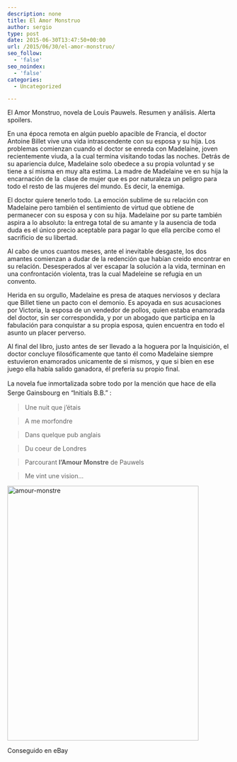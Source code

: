 ```yaml
---
description: none
title: El Amor Monstruo
author: sergio
type: post
date: 2015-06-30T13:47:50+00:00
url: /2015/06/30/el-amor-monstruo/
seo_follow:
  - 'false'
seo_noindex:
  - 'false'
categories:
  - Uncategorized

---
```

El Amor Monstruo, novela de Louis Pauwels. Resumen y análisis. Alerta spoilers.

En una época remota en algún pueblo apacible de Francia, el doctor Antoine Billet vive una vida intrascendente con su esposa y su hija. Los problemas comienzan cuando el doctor se enreda con Madelaine, joven recientemente viuda, a la cual termina visitando todas las noches. Detrás de su apariencia dulce, Madelaine solo obedece a su propia voluntad y se tiene a sí misma en muy alta estima. La madre de Madelaine ve en su hija la encarnación de la  clase de mujer que es por naturaleza un peligro para todo el resto de las mujeres del mundo. Es decir, la enemiga.

El doctor quiere tenerlo todo. La emoción sublime de su relación con Madelaine pero también el sentimiento de virtud que obtiene de permanecer con su esposa y con su hija. Madelaine por su parte también aspira a lo absoluto: la entrega total de su amante y la ausencia de toda duda es el único precio aceptable para pagar lo que ella percibe como el sacrificio de su libertad.

Al cabo de unos cuantos meses, ante el inevitable desgaste, los dos amantes comienzan a dudar de la redención que habían creido encontrar en su relación. Desesperados al ver escapar la solución a la vida, terminan en una confrontación violenta, tras la cual Madeleine se refugia en un convento.

Herida en su orgullo, Madelaine es presa de ataques nerviosos y declara que Billet tiene un pacto con el demonio. Es apoyada en sus acusaciones por Victoria, la esposa de un vendedor de pollos, quien estaba enamorada del doctor, sin ser correspondida, y por un abogado que participa en la fabulación para conquistar a su propia esposa, quien encuentra en todo el asunto un placer perverso.

Al final del libro, justo antes de ser llevado a la hoguera por la Inquisición, el doctor concluye filosóficamente que tanto él como Madelaine siempre estuvieron enamorados unicamente de si mismos, y que si bien en ese juego ella había salido ganadora, él prefería su propio final.

<span style="line-height: 1.5em">La novela fue inmortalizada sobre todo por la mención que hace de ella Serge Gainsbourg en &#8220;Initials B.B.&#8221; :</span>

> Une nuit que j&#8217;étais
  
> A me morfondre
  
> Dans quelque pub anglais
  
> Du coeur de Londres
  
> Parcourant **l&#8217;Amour Monstre** de Pauwels
  
> Me vint une vision&#8230;

<div id="attachment_993" style="width: 442px" class="wp-caption aligncenter">
  <a href="http://blog.crazyrobot.net/files/2015/06/amour-monstre.jpg"><img class=" wp-image-993 " title="Amour Monstre" alt="amour-monstre" src="http://blog.crazyrobot.net/files/2015/06/amour-monstre.jpg" width="432" height="576" /></a>
  
  <p class="wp-caption-text">
    Conseguido en eBay
  </p>
</div>
